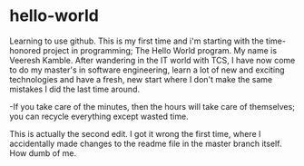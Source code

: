 # hello-world
Learning to use github. This is my first time and i'm starting with the time-honored project in programming; The Hello World program. My name is Veeresh Kamble. After wandering in the IT world with TCS, I have now come to do my master's in software engineering, learn a lot of new and exciting technologies and have a fresh, new start where I don't make the same mistakes I did the last time around.

-If you take care of the minutes, then the hours will take care of themselves; you can recycle everything except wasted time.

This is actually the second edit. I got it wrong the first time, where I accidentally made changes to the readme file in the master branch itself. How dumb of me.
